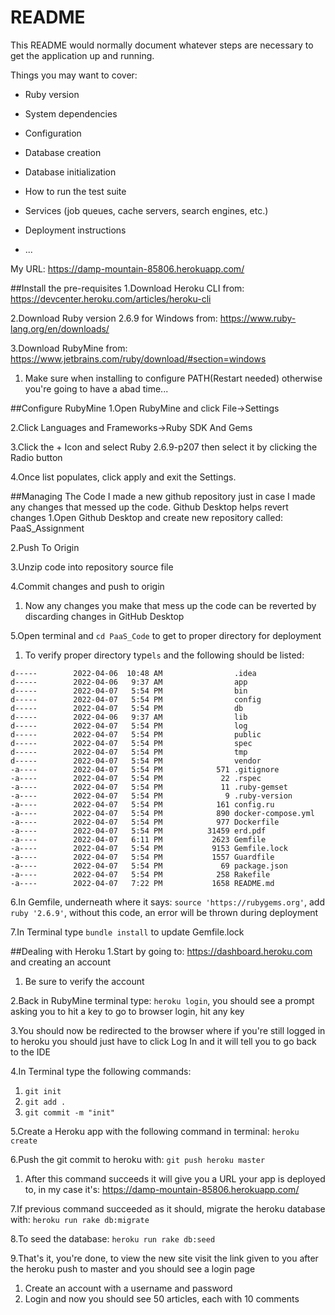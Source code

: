 # README

This README would normally document whatever steps are necessary to get the
application up and running.

Things you may want to cover:

* Ruby version

* System dependencies

* Configuration

* Database creation

* Database initialization

* How to run the test suite

* Services (job queues, cache servers, search engines, etc.)

* Deployment instructions

* ...

My URL: https://damp-mountain-85806.herokuapp.com/

##Install the pre-requisites
1.Download Heroku CLI from: https://devcenter.heroku.com/articles/heroku-cli

2.Download Ruby version 2.6.9 for Windows from: https://www.ruby-lang.org/en/downloads/

3.Download RubyMine from: https://www.jetbrains.com/ruby/download/#section=windows
1. Make sure when installing to configure PATH(Restart needed) otherwise you're going to have a abad time...

##Configure RubyMine
1.Open RubyMine and click File->Settings

2.Click Languages and Frameworks->Ruby SDK And Gems

3.Click the + Icon and select Ruby 2.6.9-p207 then select it by clicking the Radio button

4.Once list populates, click apply and exit the Settings.

##Managing The Code
I made a new github repository just in case I made any changes that messed up the code. Github Desktop helps revert changes
1.Open Github Desktop and create new repository called: PaaS_Assignment

2.Push To Origin

3.Unzip code into repository source file

4.Commit changes and push to origin

1. Now any changes you make that mess up the code can be reverted by discarding changes in GitHub Desktop

5.Open terminal and `cd PaaS_Code` to get to proper directory for deployment

1. To verify proper directory type`ls` and the following should be listed:

```azure
d-----        2022-04-06  10:48 AM                .idea
d-----        2022-04-06   9:37 AM                app
d-----        2022-04-07   5:54 PM                bin
d-----        2022-04-07   5:54 PM                config
d-----        2022-04-07   5:54 PM                db
d-----        2022-04-06   9:37 AM                lib
d-----        2022-04-07   5:54 PM                log
d-----        2022-04-07   5:54 PM                public
d-----        2022-04-07   5:54 PM                spec
d-----        2022-04-07   5:54 PM                tmp
d-----        2022-04-07   5:54 PM                vendor
-a----        2022-04-07   5:54 PM            571 .gitignore
-a----        2022-04-07   5:54 PM             22 .rspec
-a----        2022-04-07   5:54 PM             11 .ruby-gemset
-a----        2022-04-07   5:54 PM              9 .ruby-version
-a----        2022-04-07   5:54 PM            161 config.ru
-a----        2022-04-07   5:54 PM            890 docker-compose.yml
-a----        2022-04-07   5:54 PM            977 Dockerfile
-a----        2022-04-07   5:54 PM          31459 erd.pdf
-a----        2022-04-07   6:11 PM           2623 Gemfile
-a----        2022-04-07   5:54 PM           9153 Gemfile.lock
-a----        2022-04-07   5:54 PM           1557 Guardfile
-a----        2022-04-07   5:54 PM             69 package.json
-a----        2022-04-07   5:54 PM            258 Rakefile
-a----        2022-04-07   7:22 PM           1658 README.md

```
6.In Gemfile, underneath where it says: `source 'https://rubygems.org'`, add `ruby '2.6.9'`, without this code, an error will be thrown during deployment

7.In Terminal type `bundle install` to update Gemfile.lock

##Dealing with Heroku
1.Start by going to: https://dashboard.heroku.com and creating an account
1. Be sure to verify the account

2.Back in RubyMine terminal type: `heroku login`, you should see a prompt asking you to hit a key to go to browser login, hit any key

3.You should now be redirected to the browser where if you're still logged in to heroku you should just have to click Log In and it will tell you to go back to the IDE

4.In Terminal type the following commands:

1. `git init`
2. `git add .`
3. `git commit -m "init"`

5.Create a Heroku app with the following command in terminal: `heroku create`

6.Push the git commit to heroku with: `git push heroku master`

1.  After this command succeeds it will give you a URL your app is deployed to, in my case it's: https://damp-mountain-85806.herokuapp.com/

7.If previous command succeeded as it should, migrate the heroku database with: `heroku run rake db:migrate`

8.To seed the database: `heroku run rake db:seed`

9.That's it, you're done, to view the new site visit the link given to you after the heroku push to master and you should see a login page

1. Create an account with a username and password
2. Login and now you should see 50 articles, each with 10 comments